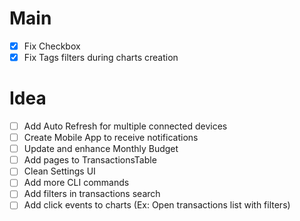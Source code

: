 # Main

- [x] Fix Checkbox
- [x] Fix Tags filters during charts creation

# Idea

- [ ] Add Auto Refresh for multiple connected devices
- [ ] Create Mobile App to receive notifications
- [ ] Update and enhance Monthly Budget
- [ ] Add pages to TransactionsTable
- [ ] Clean Settings UI
- [ ] Add more CLI commands
- [ ] Add filters in transactions search
- [ ] Add click events to charts (Ex: Open transactions list with filters)
